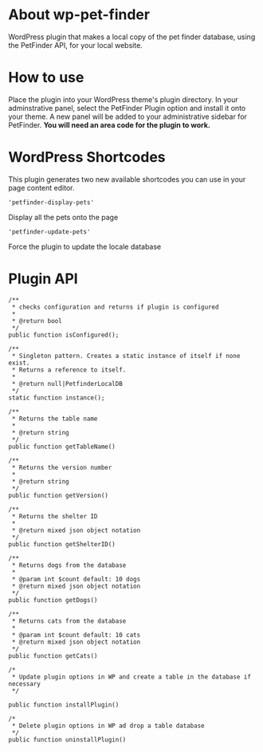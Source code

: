 # About wp-pet-finder
WordPress plugin that makes a local copy of the pet finder database,
using the PetFinder API, for your local website.

# How to use
Place the plugin into your WordPress theme's plugin directory. 
In your adminstrative panel, select the PetFinder Plugin option and install it onto your theme.
A new panel will be added to your administrative sidebar for PetFinder. 
**You will need an area code for the plugin to work.**

# WordPress Shortcodes
This plugin generates two new available shortcodes you can use in your page content editor.

```
'petfinder-display-pets' 
```

  Display all the pets onto the page
  
```
'petfinder-update-pets'
```

  Force the plugin to update the locale database

# Plugin API

```
/**
 * checks configuration and returns if plugin is configured
 *
 * @return bool
 */
public function isConfigured();

/**
 * Singleton pattern. Creates a static instance of itself if none exist.
 * Returns a reference to itself.
 *
 * @return null|PetfinderLocalDB
 */
static function instance();

/**
 * Returns the table name
 *
 * @return string
 */
public function getTableName()

/**
 * Returns the version number
 *
 * @return string
 */
public function getVersion()

/**
 * Returns the shelter ID
 *
 * @return mixed json object notation
 */
public function getShelterID()

/**
 * Returns dogs from the database
 *
 * @param int $count default: 10 dogs
 * @return mixed json object notation
 */
public function getDogs()

/**
 * Returns cats from the database
 *
 * @param int $count default: 10 cats
 * @return mixed json object notation
 */
public function getCats()

/*
 * Update plugin options in WP and create a table in the database if necessary
 */

public function installPlugin()
    
/*
 * Delete plugin options in WP ad drop a table database
 */
public function uninstallPlugin()
```
